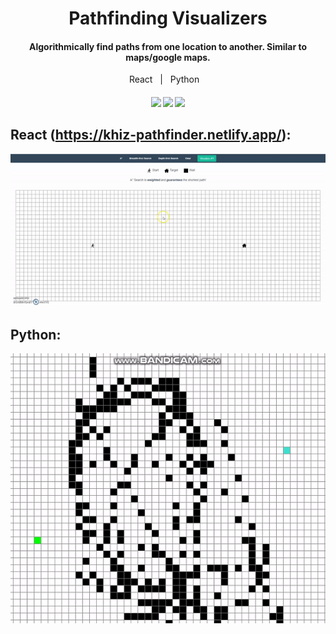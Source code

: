 <h1 align="center">Pathfinding Visualizers</h1>
<h4 align="center">Algorithmically find paths from one location to another.  Similar to maps/google maps.</h4>
<p align="center">React&nbsp;&nbsp;&nbsp;|&nbsp;&nbsp;&nbsp;Python&nbsp;&nbsp;&nbsp;</p>
<h4 align="center">
  <img src="https://travis-ci.org/CCOSTAN/Home-AssistantConfig.svg?branch=master"/>
  <a href="http://makeapullrequest.com"><img src="https://img.shields.io/badge/PRs-welcome-brightgreen.svg?style=plasticr"/></a>
  <a href="https://github.com/khiz-k/pseudo-clones/commits/master"><img src="https://img.shields.io/github/last-commit/khiz-k/instock.svg?style=plasticr"/></a>
</h4>


## React (https://khiz-pathfinder.netlify.app/):
<p align="center">
  <img  src="/pathfinder-final.gif"
 alt="React Pathfinder Example"/>
</p>

## Python:
  <p align="center">
<img  src="/python-pathfinder.gif"
 alt="Python Pathfinder Example"/>
  </p>
